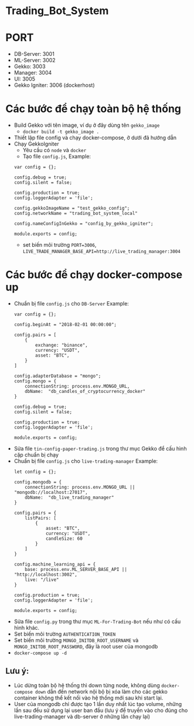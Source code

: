 # Trading_Bot_System

# PORT
- DB-Server: 3001
- ML-Server: 3002
- Gekko: 3003
- Manager: 3004
- UI: 3005
- Gekko Igniter: 3006 (dockerhost)
# Các bước để chạy toàn bộ hệ thống
- Build Gekko với tên image, ví dụ ở đây dùng tên `gekko_image`
    - `docker build -t gekko_image .`
- Thiết lập file config và chạy docker-compose, ở dưới đã hướng dẫn
- Chạy GekkoIgniter
    - Yêu cầu có `node` và `docker`
    - Tạo file `config.js`, 
    Example:
    ```
    var config = {};

    config.debug = true;
    config.silent = false;

    config.production = true;
    config.loggerAdapter = 'file';

    config.gekkoImageName = "test_gekko_config";
    config.networkName = "trading_bot_system_local"

    config.nameConfigInGekko = "config_by_gekko_igniter";

    module.exports = config;

    ```
    - set biến môi trường `PORT=3006`, `LIVE_TRADE_MANAGER_BASE_API=http://live_trading_manager:3004`
# Các bước để chạy docker-compose up
- Chuẩn bị file `config.js` cho `DB-Server`
Example:
    ```
    var config = {};

    config.beginAt = "2018-02-01 00:00:00";

    config.pairs = [
        {
            exchange: "binance",
            currency: "USDT",
            asset: "BTC",
        }
    ]

    config.adapterDatabase = "mongo";
    config.mongo = {
        connectionString: process.env.MONGO_URL,
        dbName:  "db_candles_of_cryptocurrency_docker"
    }

    config.debug = true;
    config.silent = false;

    config.production = true;
    config.loggerAdapter = 'file';

    module.exports = config;
    ```
- Sửa file `tin-config-paper-trading.js` trong thư mục Gekko để cấu hình cặp chuẩn bị chạy
- Chuẩn bị file `config.js` cho `live-trading-manager`
Example:
    ```
    let config = {};

    config.mongodb = {
        connectionString: process.env.MONGO_URL || "mongodb://localhost:27017",
        dbName:  "db_live_trading_manager"
    }

    config.pairs = {
        listPairs: [
            {
                asset: "BTC",
                currency: "USDT",
                candleSize: 60
            }
        ]
    }

    config.machine_learning_api = {
        base: process.env.ML_SERVER_BASE_API || "http://localhost:3002",
        live: "/live"
    }

    config.production = true;
    config.loggerAdapter = 'file';

    module.exports = config;
    ```
- Sửa file `config.py` trong thư mục `ML-For-Trading-Bot` nếu như có cấu hình khác.
- Set biến môi trường `AUTHENTICATION_TOKEN`
- Set biến môi trường `MONGO_INITDB_ROOT_USERNAME` và `MONGO_INITDB_ROOT_PASSWORD`, đây là root user của mongodb
- `docker-compose up -d`

## Lưu ý:
- Lúc dừng toàn bộ hệ thống thì down từng node, không dùng `docker-compose down` dẫn đến network nội bộ bị xóa làm cho các gekko container không thể kết nối vào hệ thống mới sau khi start lại.
- User của mongodb chỉ được tạo 1 lần duy nhất lúc tạo volume, những lần sau đều sử dụng lại user ban đầu (lưu ý để truyền vào cho đúng cho live-trading-manager và db-server ở những lần chạy lại)